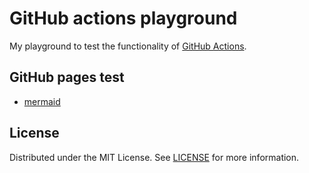 # GitHub actions playground

My playground to test the functionality of [GitHub Actions](https://github.com/features/actions).

## GitHub pages test

- [mermaid](./mermaid/README.md)

## License

Distributed under the MIT License. See [LICENSE](./LICENSE) for more information.
